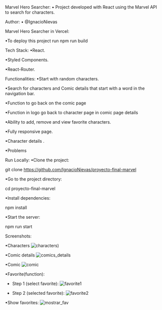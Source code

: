 Marvel Hero Searcher:
• Project developed with React using the Marvel API to search for characters.

Author:
• @IgnacioNievas

Marvel Hero Searcher in Vercel:

•To deploy this project run
npm run build

Tech Stack:
•React.

•Styled Components.

•React-Router.

Functionalities:
•Start with random characters.

•Search for characters and Comic details that start with a word in the navigation bar.

•Function to go back on the comic page

•Function in logo go back to character page in comic page details

•Ability to add, remove and view favorite characters.

•Fully responsive page.

•Character details .

•Problems

Run Locally:
•Clone the project:

git clone https://github.com/IgnacioNievas/proyecto-final-marvel

•Go to the project directory:

cd proyecto-final-marvel

•Install dependencies:

npm install

•Start the server:

npm run start

Screenshots:

•Characters
![characters](https://user-images.githubusercontent.com/40864058/122487817-7d679200-cfb2-11eb-83da-1aa27f136ef8.png))

•Comic details
![comics_details](https://user-images.githubusercontent.com/40864058/122489451-1fd54480-cfb6-11eb-8d4b-4d8f0dcf8bc1.png)

•Comic
![comic](https://user-images.githubusercontent.com/40864058/122489480-32e81480-cfb6-11eb-8983-deae18b56d96.png)

•Favorite(function):

- Step 1 (select favorite):
  ![favorite1](https://user-images.githubusercontent.com/40864058/122489507-3e3b4000-cfb6-11eb-8cca-c5a4c87a2d76.png)

- Step 2 (selected favorite):
  ![favorite2](https://user-images.githubusercontent.com/40864058/122489525-45624e00-cfb6-11eb-8f06-1168df86fd0a.png)

•Show favorites:
![mostrar_fav](https://user-images.githubusercontent.com/40864058/122489534-4c895c00-cfb6-11eb-9ab9-2822b3337747.png)
